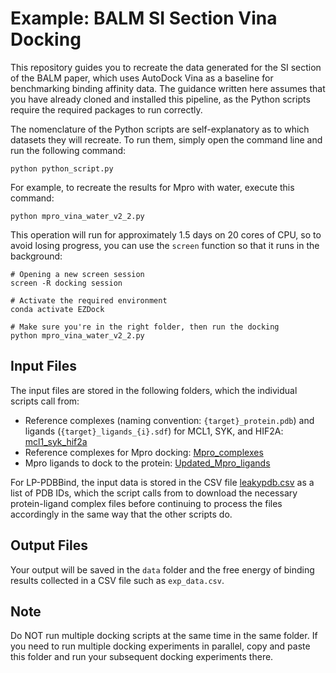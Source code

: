 # Example: BALM SI Section Vina Docking

This repository guides you to recreate the data generated for the SI section of the BALM paper, which uses AutoDock Vina as a baseline for benchmarking binding affinity data. The guidance written here assumes that you have already cloned and installed this pipeline, as the Python scripts require the required packages to run correctly. 

The nomenclature of the Python scripts are self-explanatory as to which datasets they will recreate. To run them, simply open the command line and run the following command:

`` python python_script.py ``

For example, to recreate the results for Mpro with water, execute this command: 

`` python mpro_vina_water_v2_2.py ``

This operation will run for approximately 1.5 days on 20 cores of CPU, so to avoid losing progress, you can use the `` screen `` function so that it runs in the background:

```
# Opening a new screen session
screen -R docking session

# Activate the required environment
conda activate EZDock

# Make sure you're in the right folder, then run the docking
python mpro_vina_water_v2_2.py
```

## Input Files

The input files are stored in the following folders, which the individual scripts call from:

- Reference complexes (naming convention: `` {target}_protein.pdb ``) and ligands (`` {target}_ligands_{i}.sdf ``) for MCL1, SYK, and HIF2A: [mcl1_syk_hif2a](https://github.com/meyresearch/EZDock/tree/main/examples/BALM/mcl1_syk_hif2a/)
- Reference complexes for Mpro docking: [Mpro_complexes](https://github.com/meyresearch/EZDock/tree/main/examples/BALM/Mpro_complexes)
- Mpro ligands to dock to the protein: [Updated_Mpro_ligands](https://github.com/meyresearch/EZDock/tree/main/examples/BALM/Updated_Mpro_ligands)

For LP-PDBBind, the input data is stored in the CSV file [leakypdb.csv](https://github.com/meyresearch/EZDock/blob/main/examples/BALM/leakypdb_test.csv) as a list of PDB IDs, which the script calls from to download the necessary protein-ligand complex files before continuing to process the files accordingly in the same way that the other scripts do.

## Output Files

Your output will be saved in the ``data`` folder and the free energy of binding results collected in a CSV file such as ``exp_data.csv``. 

## Note

Do NOT run multiple docking scripts at the same time in the same folder. If you need to run multiple docking experiments in parallel, copy and paste this folder and run your subsequent docking experiments there. 